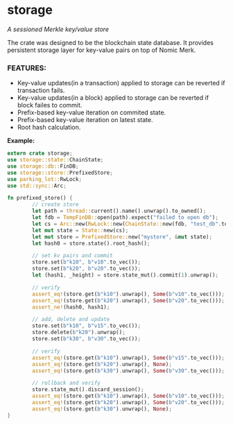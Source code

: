 # storage

*A sessioned Merkle key/value store*

The crate was designed to be the blockchain state database. It provides persistent storage layer for key-value pairs on top of Nomic Merk.

### FEATURES:
- Key-value updates(in a transaction) applied to storage can be reverted if transaction fails.
- Key-value updates(in a block) applied to storage can be reverted if block failes to commit.
- Prefix-based key-value iteration on commited state.
- Prefix-based key-value iteration on latest state.
- Root hash calculation.

**Example:**
```rust
extern crate storage;
use storage::state::ChainState;
use storage::db::FinDB;
use storage::store::PrefixedStore;
use parking_lot::RwLock;
use std::sync::Arc;

fn prefixed_store() {
        // create store
        let path = thread::current().name().unwrap().to_owned();
        let fdb = TempFinDB::open(path).expect("failed to open db");
        let cs = Arc::new(RwLock::new(ChainState::new(fdb, "test_db".to_string())));
        let mut state = State::new(cs);
        let mut store = PrefixedStore::new("mystore", &mut state);
        let hash0 = store.state().root_hash();

        // set kv pairs and commit
        store.set(b"k10", b"v10".to_vec());
        store.set(b"k20", b"v20".to_vec());
        let (hash1, _height) = store.state_mut().commit(1).unwrap();

        // verify
        assert_eq!(store.get(b"k10").unwrap(), Some(b"v10".to_vec()));
        assert_eq!(store.get(b"k20").unwrap(), Some(b"v20".to_vec()));
        assert_ne!(hash0, hash1);

        // add, delete and update
        store.set(b"k10", b"v15".to_vec());
        store.delete(b"k20").unwrap();
        store.set(b"k30", b"v30".to_vec());

        // verify
        assert_eq!(store.get(b"k10").unwrap(), Some(b"v15".to_vec()));
        assert_eq!(store.get(b"k20").unwrap(), None);
        assert_eq!(store.get(b"k30").unwrap(), Some(b"v30".to_vec()));

        // rollback and verify
        store.state_mut().discard_session();
        assert_eq!(store.get(b"k10").unwrap(), Some(b"v10".to_vec()));
        assert_eq!(store.get(b"k20").unwrap(), Some(b"v20".to_vec()));
        assert_eq!(store.get(b"k30").unwrap(), None);
}
```
